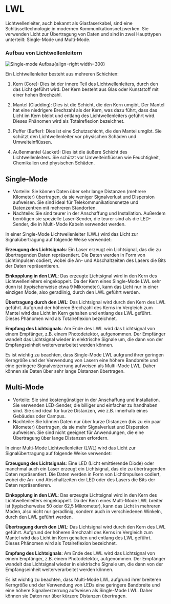 # LWL

Lichtwellenleiter, auch bekannt als Glasfaserkabel, sind eine Schlüsseltechnologie in modernen Kommunikationsnetzwerken. Sie verwenden Licht zur Übertragung von Daten und sind in zwei Haupttypen unterteilt: Single-Mode und Multi-Mode.

### Aufbau von Lichtwellenleitern

![Single-mode Aufbau](https://upload.wikimedia.org/wikipedia/commons/thumb/8/84/Singlemode_fibre_structure.svg/640px-Singlemode_fibre_structure.svg.png){align=right width=300}

Ein Lichtwellenleiter besteht aus mehreren Schichten:

1. Kern (Core): Dies ist der innere Teil des Lichtwellenleiters, durch den das Licht geführt wird. Der Kern besteht aus Glas oder Kunststoff mit einer hohen Brechzahl.

2. Mantel (Cladding): Dies ist die Schicht, die den Kern umgibt. Der Mantel hat eine niedrigere Brechzahl als der Kern, was dazu führt, dass das Licht im Kern bleibt und entlang des Lichtwellenleiters geführt wird. Dieses Phänomen wird als Totalreflexion bezeichnet.

3. Puffer (Buffer): Dies ist eine Schutzschicht, die den Mantel umgibt. Sie schützt den Lichtwellenleiter vor physischen Schäden und Umwelteinflüssen.

4. Außenmantel (Jacket): Dies ist die äußere Schicht des Lichtwellenleiters. Sie schützt vor Umwelteinflüssen wie Feuchtigkeit, Chemikalien und physischen Schäden.


## Single-Mode

- Vorteile: Sie können Daten über sehr lange Distanzen (mehrere Kilometer) übertragen, da sie weniger Signalverlust und Dispersion aufweisen. Sie sind ideal für Telekommunikationsnetze und Datenzentren mit mehreren Standorten.
- Nachteile: Sie sind teurer in der Anschaffung und Installation. Außerdem benötigen sie spezielle Laser-Sender, die teurer sind als die LED-Sender, die in Multi-Mode Kabeln verwendet werden.

In einer Single-Mode Lichtwellenleiter (LWL) wird das Licht zur Signalübertragung auf folgende Weise verwendet:

**Erzeugung des Lichtsignals**: Ein Laser erzeugt ein Lichtsignal, das die zu übertragenden Daten repräsentiert. Die Daten werden in Form von Lichtimpulsen codiert, wobei die An- und Abschaltzeiten des Lasers die Bits der Daten repräsentieren.

**Einkopplung in den LWL**: Das erzeugte Lichtsignal wird in den Kern des Lichtwellenleiters eingekoppelt. Da der Kern eines Single-Mode LWL sehr dünn ist (typischerweise etwa 9 Mikrometer), kann das Licht nur in einer einzigen Mode, also geradlinig, durch den LWL geführt werden.

**Übertragung durch den LWL**: Das Lichtsignal wird durch den Kern des LWL geführt. Aufgrund der höheren Brechzahl des Kerns im Vergleich zum Mantel wird das Licht im Kern gehalten und entlang des LWL geführt. Dieses Phänomen wird als Totalreflexion bezeichnet.

**Empfang des Lichtsignals**: Am Ende des LWL wird das Lichtsignal von einem Empfänger, z.B. einem Photodetektor, aufgenommen. Der Empfänger wandelt das Lichtsignal wieder in elektrische Signale um, die dann von der Empfangseinheit weiterverarbeitet werden können.

Es ist wichtig zu beachten, dass Single-Mode LWL aufgrund ihrer geringen Kerngröße und der Verwendung von Lasern eine höhere Bandbreite und eine geringere Signalverzerrung aufweisen als Multi-Mode LWL. Daher können sie Daten über sehr lange Distanzen übertragen.

## Multi-Mode

- Vorteile: Sie sind kostengünstiger in der Anschaffung und Installation. Sie verwenden LED-Sender, die billiger und einfacher zu handhaben sind. Sie sind ideal für kurze Distanzen, wie z.B. innerhalb eines Gebäudes oder Campus.
- Nachteile: Sie können Daten nur über kurze Distanzen (bis zu ein paar Kilometer) übertragen, da sie mehr Signalverlust und Dispersion aufweisen. Sie sind nicht geeignet für Anwendungen, die eine Übertragung über lange Distanzen erfordern.

In einer Multi-Mode Lichtwellenleiter (LWL) wird das Licht zur Signalübertragung auf folgende Weise verwendet:

**Erzeugung des Lichtsignals**: Eine LED (Licht emittierende Diode) oder manchmal auch ein Laser erzeugt ein Lichtsignal, das die zu übertragenden Daten repräsentiert. Die Daten werden in Form von Lichtimpulsen codiert, wobei die An- und Abschaltzeiten der LED oder des Lasers die Bits der Daten repräsentieren.

**Einkopplung in den LWL**: Das erzeugte Lichtsignal wird in den Kern des Lichtwellenleiters eingekoppelt. Da der Kern eines Multi-Mode LWL breiter ist (typischerweise 50 oder 62,5 Mikrometer), kann das Licht in mehreren Moden, also nicht nur geradlinig, sondern auch in verschiedenen Winkeln, durch den LWL geführt werden.

**Übertragung durch den LWL**: Das Lichtsignal wird durch den Kern des LWL geführt. Aufgrund der höheren Brechzahl des Kerns im Vergleich zum Mantel wird das Licht im Kern gehalten und entlang des LWL geführt. Dieses Phänomen wird als Totalreflexion bezeichnet.

**Empfang des Lichtsignals**: Am Ende des LWL wird das Lichtsignal von einem Empfänger, z.B. einem Photodetektor, aufgenommen. Der Empfänger wandelt das Lichtsignal wieder in elektrische Signale um, die dann von der Empfangseinheit weiterverarbeitet werden können.

Es ist wichtig zu beachten, dass Multi-Mode LWL aufgrund ihrer breiteren Kerngröße und der Verwendung von LEDs eine geringere Bandbreite und eine höhere Signalverzerrung aufweisen als Single-Mode LWL. Daher können sie Daten nur über kürzere Distanzen übertragen.